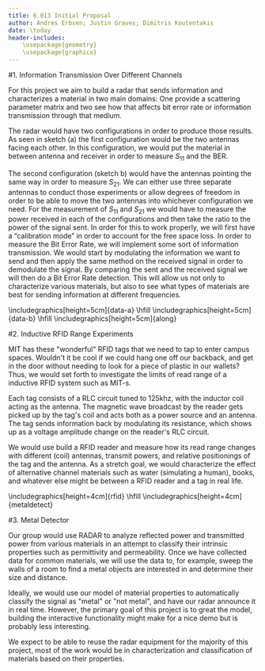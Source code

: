 ```yaml
---
title: 6.013 Initial Proposal
author: Andres Erbsen; Justin Graves; Dimitris Koutentakis
date: \today
header-includes:
	\usepackage{geometry}
	\usepackage{graphicx}
---
```


#1. Information Transmission Over Different Channels

For this project we aim to build a radar that sends information and characterizes a material in two main domains: One provide a scattering parameter matrix and two see how that affects bit error rate or information transmission through that medium. 

The radar would have two configurations in order to produce those results. As seen in sketch (a) the first configuration would be the two antennas facing each other. In this configuration, we would put the material in between antenna and receiver in order to measure $S_{11}$ and the BER. 

The second configuration (sketch b) would have the antennas pointing the same way in order to measure $S_{21}$. We can either use three separate antennas to conduct those experiments or allow degrees of freedom in order to be able to move the two antennas into whichever configuration we need. 
For the measurement of $S_{11}$ and $S_{21}$ we would have to measure the power received in each of the configurations and then take the ratio to the power of the signal sent. In order for this to work properly, we will first have a “calibration mode” in order to account for the free space loss. 
In order to measure the Bit Error Rate, we will implement some sort of information transmission. We would start by modulating the information we want to send and then apply the same method on the received signal in order to demodulate the signal. By comparing the sent and the received signal we will then do a Bit Error Rate detection.
This will allow us not only to characterize various materials, but also to see what types of materials are best for sending information at different frequencies. 

\includegraphics[height=5cm]{data-a}
\hfill
\includegraphics[height=5cm]{data-b}
\hfill
\includegraphics[height=5cm]{along}

#2. Inductive RFID Range Experiments

MIT has these "wonderful" RFID tags that we need to tap to enter campus spaces.
Wouldn't it be cool if we could hang one off our backback, and get in the door
without needing to look for a piece of plastic in our wallets? Thus, we would
set forth to investigate the limits of read range of a inductive RFID system
such as MIT-s. 

Each tag consists of a RLC circuit tuned to 125khz, with the inductor coil
acting as the antenna. The magnetic wave broadcast by the reader gets picked up
by the tag's coil and acts both as a power source and an antenna. The tag sends
information back by modulating its resistance, which shows up as a voltage amplitude
change on the reader's RLC circuit.

We would use build a RFID reader and measure how its read range changes with
different (coil) antennas, transmit powers, and relative positionings of the tag
and the antenna. As a stretch goal, we would characterize the effect of
alternative channel materials such as water (simulating a human), books, and
whatever else might be between a RFID reader and a tag in real life.

\includegraphics[height=4cm]{rfid}
\hfill
\includegraphics[height=4cm]{metaldetect}


#3. Metal Detector

Our group would use RADAR to analyze reflected power and transmitted
power from various materials in an attempt to classify their intrinsic
properties such as permittivity and permeability. Once we have
collected data for common materials, we will use the data to, for
example, sweep the walls of a room to find a metal objects are
interested in and determine their size and distance.

Ideally, we would use our model of material properties to
automatically classify the signal as "metal" or "not metal", and have
our radar announce it in real time. However, the primary goal of this
project is to great the model, building the interactive functionality
might make for a nice demo but is probably less interesting.

We expect to be able to reuse the radar equipment for the majority of
this project, most of the work would be in characterization and
classification of materials based on their properties.
